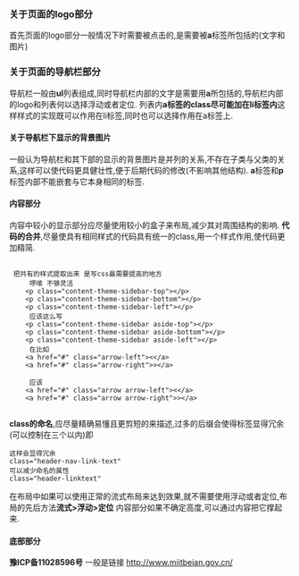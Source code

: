 ### 关于页面的logo部分
首先页面的logo部分一般情况下时需要被点击的,是需要被**a**标签所包括的(文字和图片)
### 关于页面的导航栏部分
导航栏一般由**ul**列表组成,同时导航栏内部的文字是需要用**a**所包括的,导航栏内部的logo和列表何以选择浮动或者定位.
列表内**a标签的class尽可能加在li标签内**这样样式的实现既可以作用在li标签,同时也可以选择作用在a标签上.
#### 关于导航栏下显示的背景图片
一般认为导航栏和其下部的显示的背景图片是并列的关系,不存在子类与父类的关系,这样可以使代码更具健壮性,便于后期代码的修改(不影响其他结构).
**a**标签和**p**标签内部不能嵌套与它本身相同的标签. 
#### 内容部分
内容中较小的显示部分应尽量使用较小的盒子来布局,减少其对周围结构的影响.
**代码的合并**,尽量使具有相同样式的代码具有统一的class,用一个样式作用,使代码更加精简.
```

 把共有的样式提取出来 是写css最需要提高的地方 
	 啰嗦 不够灵活 
	<p class="content-theme-sidebar-top"></p>
	<p class="content-theme-sidebar-bottom"></p>					
	<p class="content-theme-sidebar-left"></p>
	 应该这么写 
	<p class="content-theme-sidebar aside-top"></p>
	<p class="content-theme-sidebar aside-bottom"></p>					
	<p class="content-theme-sidebar aside-left"></p>
	 在比如 
	<a href="#" class="arrow-left"><</a>
	<a href="#" class="arrow-right">></a>

	 应该 
	<a href="#" class="arrow arrow-left"><</a>
	<a href="#" class="arrow arrow-right">></a>


```
**class的命名**,应尽量精确易懂且更剪短的来描述,过多的后缀会使得标签显得冗余(可以控制在三个以内)即
```
这样会显得冗余
class="header-nav-link-text"
可以减少命名的属性
class="header-linktext"

```
在布局中如果可以使用正常的流式布局来达到效果,就不需要使用浮动或者定位,布局的先后方法**流式>浮动>定位**
内容部分如果不确定高度,可以通过内容把它撑起来.
#### 底部部分
**豫ICP备11028596号**    一般是链接 http://www.miitbeian.gov.cn/